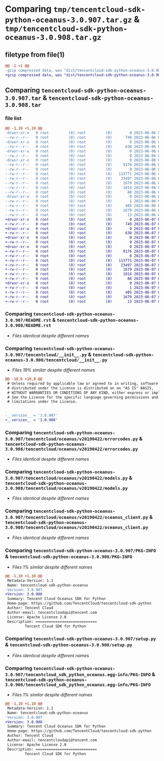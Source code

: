 # Comparing `tmp/tencentcloud-sdk-python-oceanus-3.0.907.tar.gz` & `tmp/tencentcloud-sdk-python-oceanus-3.0.908.tar.gz`

## filetype from file(1)

```diff
@@ -1 +1 @@
-gzip compressed data, was "dist/tencentcloud-sdk-python-oceanus-3.0.907.tar", last modified: Tue Jun  6 02:31:45 2023, max compression
+gzip compressed data, was "dist/tencentcloud-sdk-python-oceanus-3.0.908.tar", last modified: Wed Jun  7 00:29:20 2023, max compression
```

## Comparing `tencentcloud-sdk-python-oceanus-3.0.907.tar` & `tencentcloud-sdk-python-oceanus-3.0.908.tar`

### file list

```diff
@@ -1,19 +1,19 @@
-drwxr-xr-x   0 root         (0) root         (0)        0 2023-06-06 02:31:45.000000 tencentcloud-sdk-python-oceanus-3.0.907/
--rw-r--r--   0 root         (0) root         (0)      749 2023-06-06 02:31:45.000000 tencentcloud-sdk-python-oceanus-3.0.907/README.rst
-drwxr-xr-x   0 root         (0) root         (0)        0 2023-06-06 02:31:45.000000 tencentcloud-sdk-python-oceanus-3.0.907/tencentcloud/
--rw-r--r--   0 root         (0) root         (0)      630 2023-06-06 02:31:45.000000 tencentcloud-sdk-python-oceanus-3.0.907/tencentcloud/__init__.py
-drwxr-xr-x   0 root         (0) root         (0)        0 2023-06-06 02:31:45.000000 tencentcloud-sdk-python-oceanus-3.0.907/tencentcloud/oceanus/
--rw-r--r--   0 root         (0) root         (0)        0 2023-06-06 02:31:45.000000 tencentcloud-sdk-python-oceanus-3.0.907/tencentcloud/oceanus/__init__.py
-drwxr-xr-x   0 root         (0) root         (0)        0 2023-06-06 02:31:45.000000 tencentcloud-sdk-python-oceanus-3.0.907/tencentcloud/oceanus/v20190422/
--rw-r--r--   0 root         (0) root         (0)     9176 2023-06-06 02:31:45.000000 tencentcloud-sdk-python-oceanus-3.0.907/tencentcloud/oceanus/v20190422/errorcodes.py
--rw-r--r--   0 root         (0) root         (0)        0 2023-06-06 02:31:45.000000 tencentcloud-sdk-python-oceanus-3.0.907/tencentcloud/oceanus/v20190422/__init__.py
--rw-r--r--   0 root         (0) root         (0)   113771 2023-06-06 02:31:45.000000 tencentcloud-sdk-python-oceanus-3.0.907/tencentcloud/oceanus/v20190422/models.py
--rw-r--r--   0 root         (0) root         (0)    23497 2023-06-06 02:31:45.000000 tencentcloud-sdk-python-oceanus-3.0.907/tencentcloud/oceanus/v20190422/oceanus_client.py
--rw-r--r--   0 root         (0) root         (0)     1679 2023-06-06 02:31:45.000000 tencentcloud-sdk-python-oceanus-3.0.907/PKG-INFO
--rw-r--r--   0 root         (0) root         (0)     1014 2023-06-06 02:31:45.000000 tencentcloud-sdk-python-oceanus-3.0.907/setup.py
--rw-r--r--   0 root         (0) root         (0)       88 2023-06-06 02:31:45.000000 tencentcloud-sdk-python-oceanus-3.0.907/setup.cfg
-drwxr-xr-x   0 root         (0) root         (0)        0 2023-06-06 02:31:45.000000 tencentcloud-sdk-python-oceanus-3.0.907/tencentcloud_sdk_python_oceanus.egg-info/
--rw-r--r--   0 root         (0) root         (0)        1 2023-06-06 02:31:45.000000 tencentcloud-sdk-python-oceanus-3.0.907/tencentcloud_sdk_python_oceanus.egg-info/dependency_links.txt
--rw-r--r--   0 root         (0) root         (0)      485 2023-06-06 02:31:45.000000 tencentcloud-sdk-python-oceanus-3.0.907/tencentcloud_sdk_python_oceanus.egg-info/SOURCES.txt
--rw-r--r--   0 root         (0) root         (0)     1679 2023-06-06 02:31:45.000000 tencentcloud-sdk-python-oceanus-3.0.907/tencentcloud_sdk_python_oceanus.egg-info/PKG-INFO
--rw-r--r--   0 root         (0) root         (0)       13 2023-06-06 02:31:45.000000 tencentcloud-sdk-python-oceanus-3.0.907/tencentcloud_sdk_python_oceanus.egg-info/top_level.txt
+drwxr-xr-x   0 root         (0) root         (0)        0 2023-06-07 00:29:20.000000 tencentcloud-sdk-python-oceanus-3.0.908/
+-rw-r--r--   0 root         (0) root         (0)      749 2023-06-07 00:29:19.000000 tencentcloud-sdk-python-oceanus-3.0.908/README.rst
+drwxr-xr-x   0 root         (0) root         (0)        0 2023-06-07 00:29:20.000000 tencentcloud-sdk-python-oceanus-3.0.908/tencentcloud/
+-rw-r--r--   0 root         (0) root         (0)      630 2023-06-07 00:29:19.000000 tencentcloud-sdk-python-oceanus-3.0.908/tencentcloud/__init__.py
+drwxr-xr-x   0 root         (0) root         (0)        0 2023-06-07 00:29:20.000000 tencentcloud-sdk-python-oceanus-3.0.908/tencentcloud/oceanus/
+-rw-r--r--   0 root         (0) root         (0)        0 2023-06-07 00:29:19.000000 tencentcloud-sdk-python-oceanus-3.0.908/tencentcloud/oceanus/__init__.py
+drwxr-xr-x   0 root         (0) root         (0)        0 2023-06-07 00:29:20.000000 tencentcloud-sdk-python-oceanus-3.0.908/tencentcloud/oceanus/v20190422/
+-rw-r--r--   0 root         (0) root         (0)     9176 2023-06-07 00:29:19.000000 tencentcloud-sdk-python-oceanus-3.0.908/tencentcloud/oceanus/v20190422/errorcodes.py
+-rw-r--r--   0 root         (0) root         (0)        0 2023-06-07 00:29:19.000000 tencentcloud-sdk-python-oceanus-3.0.908/tencentcloud/oceanus/v20190422/__init__.py
+-rw-r--r--   0 root         (0) root         (0)   113771 2023-06-07 00:29:19.000000 tencentcloud-sdk-python-oceanus-3.0.908/tencentcloud/oceanus/v20190422/models.py
+-rw-r--r--   0 root         (0) root         (0)    23497 2023-06-07 00:29:19.000000 tencentcloud-sdk-python-oceanus-3.0.908/tencentcloud/oceanus/v20190422/oceanus_client.py
+-rw-r--r--   0 root         (0) root         (0)     1679 2023-06-07 00:29:20.000000 tencentcloud-sdk-python-oceanus-3.0.908/PKG-INFO
+-rw-r--r--   0 root         (0) root         (0)     1014 2023-06-07 00:29:19.000000 tencentcloud-sdk-python-oceanus-3.0.908/setup.py
+-rw-r--r--   0 root         (0) root         (0)       88 2023-06-07 00:29:20.000000 tencentcloud-sdk-python-oceanus-3.0.908/setup.cfg
+drwxr-xr-x   0 root         (0) root         (0)        0 2023-06-07 00:29:20.000000 tencentcloud-sdk-python-oceanus-3.0.908/tencentcloud_sdk_python_oceanus.egg-info/
+-rw-r--r--   0 root         (0) root         (0)        1 2023-06-07 00:29:20.000000 tencentcloud-sdk-python-oceanus-3.0.908/tencentcloud_sdk_python_oceanus.egg-info/dependency_links.txt
+-rw-r--r--   0 root         (0) root         (0)      485 2023-06-07 00:29:20.000000 tencentcloud-sdk-python-oceanus-3.0.908/tencentcloud_sdk_python_oceanus.egg-info/SOURCES.txt
+-rw-r--r--   0 root         (0) root         (0)     1679 2023-06-07 00:29:20.000000 tencentcloud-sdk-python-oceanus-3.0.908/tencentcloud_sdk_python_oceanus.egg-info/PKG-INFO
+-rw-r--r--   0 root         (0) root         (0)       13 2023-06-07 00:29:20.000000 tencentcloud-sdk-python-oceanus-3.0.908/tencentcloud_sdk_python_oceanus.egg-info/top_level.txt
```

### Comparing `tencentcloud-sdk-python-oceanus-3.0.907/README.rst` & `tencentcloud-sdk-python-oceanus-3.0.908/README.rst`

 * *Files identical despite different names*

### Comparing `tencentcloud-sdk-python-oceanus-3.0.907/tencentcloud/__init__.py` & `tencentcloud-sdk-python-oceanus-3.0.908/tencentcloud/__init__.py`

 * *Files 19% similar despite different names*

```diff
@@ -10,8 +10,8 @@
 # Unless required by applicable law or agreed to in writing, software
 # distributed under the License is distributed on an "AS IS" BASIS,
 # WITHOUT WARRANTIES OR CONDITIONS OF ANY KIND, either express or implied.
 # See the License for the specific language governing permissions and
 # limitations under the License.
 
 
-__version__ = '3.0.907'
+__version__ = '3.0.908'
```

### Comparing `tencentcloud-sdk-python-oceanus-3.0.907/tencentcloud/oceanus/v20190422/errorcodes.py` & `tencentcloud-sdk-python-oceanus-3.0.908/tencentcloud/oceanus/v20190422/errorcodes.py`

 * *Files identical despite different names*

### Comparing `tencentcloud-sdk-python-oceanus-3.0.907/tencentcloud/oceanus/v20190422/models.py` & `tencentcloud-sdk-python-oceanus-3.0.908/tencentcloud/oceanus/v20190422/models.py`

 * *Files identical despite different names*

### Comparing `tencentcloud-sdk-python-oceanus-3.0.907/tencentcloud/oceanus/v20190422/oceanus_client.py` & `tencentcloud-sdk-python-oceanus-3.0.908/tencentcloud/oceanus/v20190422/oceanus_client.py`

 * *Files identical despite different names*

### Comparing `tencentcloud-sdk-python-oceanus-3.0.907/PKG-INFO` & `tencentcloud-sdk-python-oceanus-3.0.908/PKG-INFO`

 * *Files 1% similar despite different names*

```diff
@@ -1,10 +1,10 @@
 Metadata-Version: 1.1
 Name: tencentcloud-sdk-python-oceanus
-Version: 3.0.907
+Version: 3.0.908
 Summary: Tencent Cloud Oceanus SDK for Python
 Home-page: https://github.com/TencentCloud/tencentcloud-sdk-python
 Author: Tencent Cloud
 Author-email: tencentcloudapi@tencent.com
 License: Apache License 2.0
 Description: ============================
         Tencent Cloud SDK for Python
```

### Comparing `tencentcloud-sdk-python-oceanus-3.0.907/setup.py` & `tencentcloud-sdk-python-oceanus-3.0.908/setup.py`

 * *Files identical despite different names*

### Comparing `tencentcloud-sdk-python-oceanus-3.0.907/tencentcloud_sdk_python_oceanus.egg-info/PKG-INFO` & `tencentcloud-sdk-python-oceanus-3.0.908/tencentcloud_sdk_python_oceanus.egg-info/PKG-INFO`

 * *Files 1% similar despite different names*

```diff
@@ -1,10 +1,10 @@
 Metadata-Version: 1.1
 Name: tencentcloud-sdk-python-oceanus
-Version: 3.0.907
+Version: 3.0.908
 Summary: Tencent Cloud Oceanus SDK for Python
 Home-page: https://github.com/TencentCloud/tencentcloud-sdk-python
 Author: Tencent Cloud
 Author-email: tencentcloudapi@tencent.com
 License: Apache License 2.0
 Description: ============================
         Tencent Cloud SDK for Python
```

